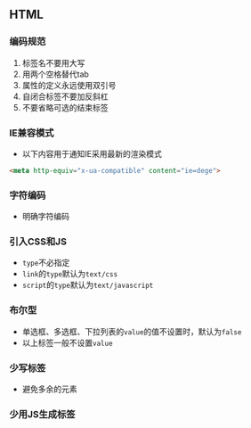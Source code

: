 <!--
 * @Author: 张远航
 * @Date: 2022-03-21 16:35:04
 * @LastEditTime: 2022-03-21 18:41:01
 * @LastEditors: 张圣
 * @Description: 
 * @FilePath: \vue3note\编码规范.md
-->
## HTML
### 编码规范
1. 标签名不要用大写
2. 用两个空格替代tab
3. 属性的定义永远使用双引号
4. 自闭合标签不要加反斜杠
5. 不要省略可选的结束标签
### IE兼容模式
- 以下内容用于通知IE采用最新的渲染模式
~~~html
<meta http-equiv="x-ua-compatible" content="ie=dege">
~~~
### 字符编码
- 明确字符编码
### 引入CSS和JS
- `type`不必指定
- `link`的`type`默认为`text/css`
- `script`的`type`默认为`text/javascript`
### 布尔型
- 单选框、多选框、下拉列表的`value`的值不设置时，默认为`false`
- 以上标签一般不设置`value`
### 少写标签
- 避免多余的元素
### 少用JS生成标签